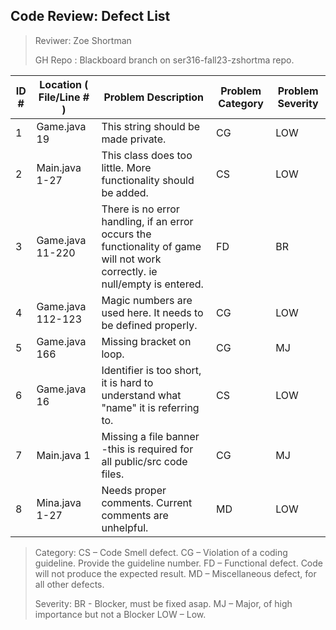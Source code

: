 

## Code Review: Defect List
> Reviwer: Zoe Shortman
> 
> GH Repo : Blackboard branch on ser316-fall23-zshortma repo.

| ID #  | Location ( File/Line # )  |Problem Description   | Problem Category | Problem Severity |
|---|---|---|---|--|
| 1 |Game.java 19 |This string should be made private.|CG|LOW|
| 2 |Main.java 1-27 |This class does too little. More functionality should be added.|CS|LOW|
| 3 |Game.java 11-220|There is no error handling, if an error occurs the functionality of game will not work correctly. ie null/empty is entered.|FD|BR|
| 4 |Game.java 112-123|Magic numbers are used here. It needs to be defined properly.|CG|LOW|
| 5 |Game.java 166|Missing bracket on loop.|CG|MJ|
| 6 |Game.java 16|Identifier is too short, it is hard to understand what "name" it is referring to.| CS|LOW|
| 7 | Main.java 1|Missing a file banner -this is required for all public/src code files.|CG|MJ|
| 8 | Mina.java 1-27|Needs proper comments. Current comments are unhelpful.|MD|LOW|


> Category: CS – Code Smell defect. CG – Violation of a coding guideline. Provide the
guideline number. FD – Functional defect. Code will not produce the expected
result. MD – Miscellaneous defect, for all other defects.
> 
> Severity: BR - Blocker, must be fixed asap. MJ – Major, of high importance but not a Blocker LOW – Low.
